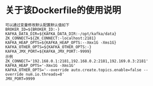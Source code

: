 关于该Dockerfile的使用说明
===

    可以通过变量修改默认配置默认值如下
    BROKER_ID=${BROKER_ID:-}
    KAFKA_DATA_DIR=${KAFKA_DATA_DIR:-/opt/kafka/data}
    ZK_CONNECT=${ZK_CONNECT:-localhost:2181}
    KAFKA_HEAP_OPTS=${KAFKA_HEAP_OPTS:--Xmx1G -Xms1G}
    KAFKA_OTHER_OPTS=${KAFKA_OTHER_OPTS:-}
	KAFKA_JMX_PORT=${KAFKA_JMX_PORT:-9999}
	示例
	ZK_CONNECT='192.168.0.1:2181,192.168.0.2:2181,192.169.0.3:2181'
	KAFKA_HEAP_OPTS='-Xmx1G -Xms1G'
	KAFKA_OTHER_OPTS='--override auto.create.topics.enable=false --override num.io.threads=8'
	JMX_PORT=9999

